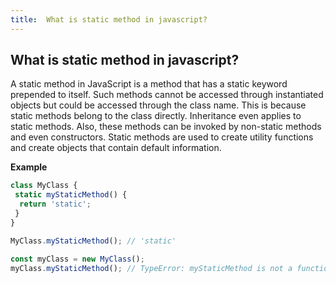 ```yaml
---
title:  What is static method in javascript?
---
```

## What is static method in javascript?

 A static method in JavaScript is a method that has a static keyword prepended to itself. Such methods cannot be accessed through instantiated objects but could be accessed through the class name. This is because static methods belong to the class directly. Inheritance even applies to static methods. Also, these methods can be invoked by non-static methods and even constructors. Static methods are used to create utility functions and create objects that contain default information.

**Example**

```javascript
class MyClass {
 static myStaticMethod() {
  return 'static';
 }
}

MyClass.myStaticMethod(); // 'static'

const myClass = new MyClass();
myClass.myStaticMethod(); // TypeError: myStaticMethod is not a function

```
